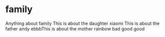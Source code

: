 # family
Anything about family
This is about the daughter xiaomi
This is about the father andy
ebbbThis is about the mother rainbow
bad good good
